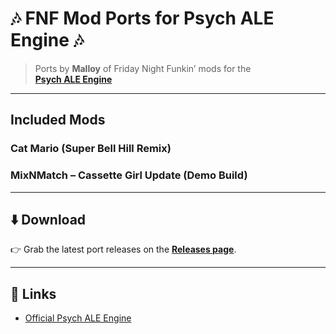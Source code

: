 # 🎶 FNF Mod Ports for Psych ALE Engine 🎶  

> Ports by **Malloy** of Friday Night Funkin’ mods for the  
> [**Psych ALE Engine**](https://github.com/ALE-Psych-Crew/ALE-Psych)  

---

## Included Mods

### Cat Mario (Super Bell Hill Remix)
### MixNMatch – Cassette Girl Update (Demo Build)

---

## ⬇️ Download  
👉 Grab the latest port releases on the [**Releases page**](../../releases).  

---

## 🔗 Links  
- [Official Psych ALE Engine](https://github.com/ALE-Psych-Crew/ALE-Psych)  
